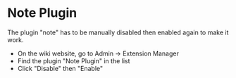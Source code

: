 

# Note Plugin

The plugin "note" has to be manually disabled then enabled again to make it work.

- On the wiki website, go to Admin -> Extension Manager
- Find the plugin "Note Plugin" in the list
- Click "Disable" then "Enable"
